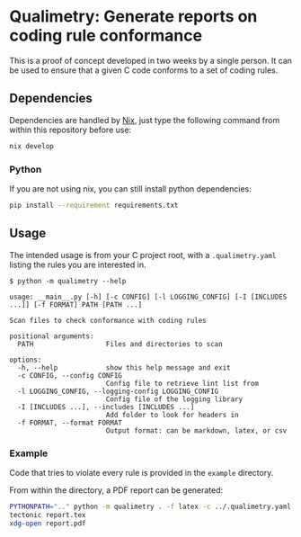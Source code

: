 # Qualimetry: Generate reports on coding rule conformance

This is a proof of concept developed in two weeks by a single person.
It can be used to ensure that a given C code conforms to a set of coding rules.

## Dependencies

Dependencies are handled by [Nix](https://nixos.org/download), just type the following command from within this repository before use:

```bash
nix develop
```

### Python

If you are not using nix, you can still install python dependencies:
```bash
pip install --requirement requirements.txt
```

## Usage

The intended usage is from your C project root, with a `.qualimetry.yaml` listing the rules you are interested in.

```console
$ python -m qualimetry --help

usage: __main__.py [-h] [-c CONFIG] [-l LOGGING_CONFIG] [-I [INCLUDES ...]] [-f FORMAT] PATH [PATH ...]

Scan files to check conformance with coding rules

positional arguments:
  PATH                  Files and directories to scan

options:
  -h, --help            show this help message and exit
  -c CONFIG, --config CONFIG
                        Config file to retrieve lint list from
  -l LOGGING_CONFIG, --logging-config LOGGING_CONFIG
                        Config file of the logging library
  -I [INCLUDES ...], --includes [INCLUDES ...]
                        Add folder to look for headers in
  -f FORMAT, --format FORMAT
                        Output format: can be markdown, latex, or csv
```

### Example

Code that tries to violate every rule is provided in the `example` directory.

From within the directory, a PDF report can be generated:
```bash
PYTHONPATH=".." python -m qualimetry . -f latex -c ../.qualimetry.yaml -I include > report.tex
tectonic report.tex
xdg-open report.pdf
```
